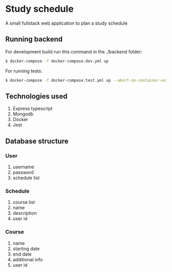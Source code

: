 # Study schedule

A small fullstack web application to plan a study schedule

## Running backend

For development build run this command in the ./backend folder:

```bash
$ docker-compose -f docker-compose.dev.yml up
```

For running tests:

```bash
$ docker-compose -f docker-compose.test.yml up --abort-on-container-exit && docker logs backend-server-1
```

## Technologies used

1. Express typescript
2. Mongodb
3. Docker
4. Jest

## Database structure

### User

1. username
2. password
3. schedule list

### Schedule

1. course list
2. name
3. description
4. user id

### Course

1. name
2. starting date
3. end date
4. additional info
5. user id
